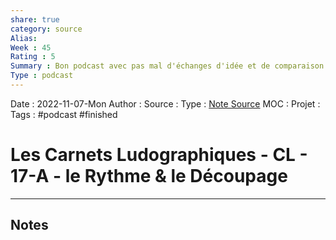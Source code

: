 ```yaml
---
share: true 
category: source
Alias:
Week : 45
Rating : 5 
Summary : Bon podcast avec pas mal d'échanges d'idée et de comparaison sur la façon de jouer.
Type : podcast
---
```

Date : 2022-11-07-Mon
Author :
Source : 
Type : [Note Source](Note%20Source.md)
MOC :
Projet : 
Tags : #podcast #finished 

# Les Carnets Ludographiques - CL - 17-A - le Rythme & le Découpage


***

## Notes

